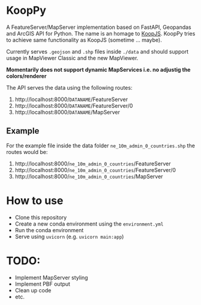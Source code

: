 # KoopPy

A FeatureServer/MapServer implementation based on FastAPI, Geopandas and ArcGIS API for Python. The name is an homage to [KoopJS]. KoopPy tries to achieve same functionality as KoopJS (sometime ... maybe).

Currently serves ```.geojson``` and ```.shp``` files inside ```./data``` and should support usage in MapViewer Classic and the new MapViewer.


**Momentarily does not support dynamic MapServices i.e. no adjustig the colors/renderer**

The API serves the data using the following routes:
1. http\://localhost:8000/```DATANAME```/FeatureServer
2. http\://localhost:8000/```DATANAME```/FeatureServer/0
3. http\://localhost:8000/```DATANAME```/MapServer

## Example
For the example file inside the data folder ```ne_10m_admin_0_countries.shp``` the routes would be:
1. http\://localhost:8000/```ne_10m_admin_0_countries```/FeatureServer
2. http\://localhost:8000/```ne_10m_admin_0_countries```/FeatureServer/0
3. http\://localhost:8000/```ne_10m_admin_0_countries```/MapServer

# How to use

- Clone this repository
- Create a new conda environment using the ```environment.yml```
- Run the conda environment
- Serve using ```uvicorn``` (e.g. ```uvicorn main:app```)


# TODO:

- Implement MapServer styling
- Implement PBF output
- Clean up code
- etc.


[//]: #

[koopjs]: <https://github.com/koopjs>
